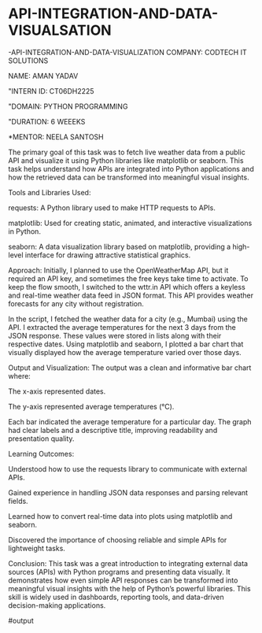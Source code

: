 # API-INTEGRATION-AND-DATA-VISUALSATION
-API-INTEGRATION-AND-DATA-VISUALIZATION
COMPANY: CODTECH IT SOLUTIONS

NAME: AMAN YADAV

"INTERN ID: CT06DH2225

"DOMAIN: PYTHON PROGRAMMING

"DURATION: 6 WEEEKS

*MENTOR: NEELA SANTOSH

The primary goal of this task was to fetch live weather data from a public API and visualize it using Python libraries like matplotlib or seaborn. This task helps understand how APIs are integrated into Python applications and how the retrieved data can be transformed into meaningful visual insights.

Tools and Libraries Used:

requests: A Python library used to make HTTP requests to APIs.

matplotlib: Used for creating static, animated, and interactive visualizations in Python.

seaborn: A data visualization library based on matplotlib, providing a high-level interface for drawing attractive statistical graphics.

Approach: Initially, I planned to use the OpenWeatherMap API, but it required an API key, and sometimes the free keys take time to activate. To keep the flow smooth, I switched to the wttr.in API which offers a keyless and real-time weather data feed in JSON format. This API provides weather forecasts for any city without registration.

In the script, I fetched the weather data for a city (e.g., Mumbai) using the API. I extracted the average temperatures for the next 3 days from the JSON response. These values were stored in lists along with their respective dates. Using matplotlib and seaborn, I plotted a bar chart that visually displayed how the average temperature varied over those days.

Output and Visualization: The output was a clean and informative bar chart where:

The x-axis represented dates.

The y-axis represented average temperatures (°C).

Each bar indicated the average temperature for a particular day. The graph had clear labels and a descriptive title, improving readability and presentation quality.

Learning Outcomes:

Understood how to use the requests library to communicate with external APIs.

Gained experience in handling JSON data responses and parsing relevant fields.

Learned how to convert real-time data into plots using matplotlib and seaborn.

Discovered the importance of choosing reliable and simple APIs for lightweight tasks.

Conclusion: This task was a great introduction to integrating external data sources (APIs) with Python programs and presenting data visually. It demonstrates how even simple API responses can be transformed into meaningful visual insights with the help of Python’s powerful libraries. This skill is widely used in dashboards, reporting tools, and data-driven decision-making applications.

#output 

